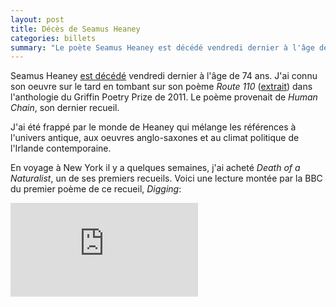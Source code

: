 ```yaml
---
layout: post
title: Décès de Seamus Heaney
categories: billets
summary: "Le poète Seamus Heaney est décédé vendredi dernier à l'âge de 74 ans."
---
```


Seamus Heaney [est décédé][01] vendredi dernier à l'âge de 74 ans. J'ai connu son oeuvre sur le tard en tombant sur son poème *Route 110* ([extrait][02]) dans l'anthologie du Griffin Poetry Prize de 2011. Le poème provenait de *Human Chain*, son dernier recueil.

J'ai été frappé par le monde de Heaney qui mélange les références à l'univers antique, aux oeuvres anglo-saxones et au climat politique de l'Irlande contemporaine.

En voyage à New York il y a quelques semaines, j'ai acheté *Death of a Naturalist*, un de ses premiers recueils. Voici une lecture montée par la BBC du premier poème de ce recueil, *Digging*:

<div class='embed-container'><iframe src='https://www.youtube.com/embed/dIzJgbNANzk' frameborder='0' allowfullscreen></iframe></div>

[01]: http://www.theguardian.com/books/2013/aug/30/seamus-heaney
[02]: http://www.griffinpoetryprize.com/from-route-110-2/